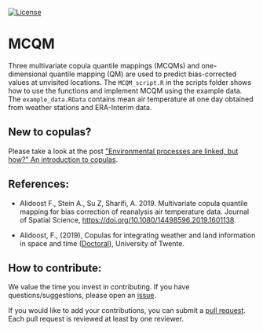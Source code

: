 [![License](https://img.shields.io/badge/License-Apache%202.0-blue.svg)](https://github.com/SarahAlidoost/MCQM/blob/master/LICENSE)

# MCQM

Three multivariate copula quantile mappings (MCQMs) and one-dimensional quantile mapping (QM) are used to predict bias-corrected values at unvisited locations.
The `MCQM_script.R` in the scripts folder shows how to use the functions and implement MCQM using the example data.
The `example_data.RData` contains mean air temperature at one day obtained from weather stations and ERA-Interim data.

## New to copulas?

Please take a look at the post ["Environmental processes are linked, but how?" An introduction to copulas](https://blog.esciencecenter.nl/environmental-processes-are-linked-but-how-ba917e79094b).

## References:

* Alidoost F., Stein A., Su Z, Sharifi, A. 2019. Multivariate copula quantile mapping for bias correction of reanalysis air temperature data. Journal of Spatial Science, https://doi.org/10.1080/14498596.2019.1601138.

* Alidoost, F., (2019), Copulas for integrating weather and land information in space and time ([Doctoral](https://research.utwente.nl/en/publications/copulas-for-integrating-weather-and-land-information-in-space-and)), University of Twente.

## How to contribute:

We value the time you invest in contributing. If you have questions/suggestions, please open an [issue](https://github.com/SarahAlidoost/MCQM/issues).

If you would like to add your contributions, you can submit a [pull request](https://github.com/SarahAlidoost/MCQM/pulls).
Each pull request is reviewed at least by one reviewer.
